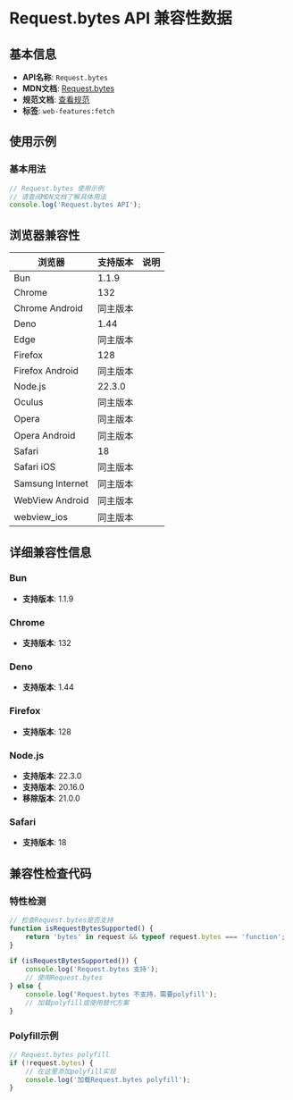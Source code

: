 # Request.bytes API 兼容性数据

## 基本信息

- **API名称**: `Request.bytes`
- **MDN文档**: [Request.bytes](https://developer.mozilla.org/docs/Web/API/Request/bytes)
- **规范文档**: [查看规范](https://fetch.spec.whatwg.org/#dom-body-bytes)
- **标签**: `web-features:fetch`

## 使用示例

### 基本用法

```javascript
// Request.bytes 使用示例
// 请查阅MDN文档了解具体用法
console.log('Request.bytes API');
```

## 浏览器兼容性

| 浏览器 | 支持版本 | 说明 |
|--------|----------|------|
| Bun | 1.1.9 |  |
| Chrome | 132 |  |
| Chrome Android | 同主版本 |  |
| Deno | 1.44 |  |
| Edge | 同主版本 |  |
| Firefox | 128 |  |
| Firefox Android | 同主版本 |  |
| Node.js | 22.3.0 |  |
| Oculus | 同主版本 |  |
| Opera | 同主版本 |  |
| Opera Android | 同主版本 |  |
| Safari | 18 |  |
| Safari iOS | 同主版本 |  |
| Samsung Internet | 同主版本 |  |
| WebView Android | 同主版本 |  |
| webview_ios | 同主版本 |  |

## 详细兼容性信息

### Bun

- **支持版本**: 1.1.9

### Chrome

- **支持版本**: 132

### Deno

- **支持版本**: 1.44

### Firefox

- **支持版本**: 128

### Node.js

- **支持版本**: 22.3.0
- **支持版本**: 20.16.0
- **移除版本**: 21.0.0

### Safari

- **支持版本**: 18

## 兼容性检查代码

### 特性检测

```javascript
// 检查Request.bytes是否支持
function isRequestBytesSupported() {
    return 'bytes' in request && typeof request.bytes === 'function';
}

if (isRequestBytesSupported()) {
    console.log('Request.bytes 支持');
    // 使用Request.bytes
} else {
    console.log('Request.bytes 不支持，需要polyfill');
    // 加载polyfill或使用替代方案
}
```

### Polyfill示例

```javascript
// Request.bytes polyfill
if (!request.bytes) {
    // 在这里添加polyfill实现
    console.log('加载Request.bytes polyfill');
}
```

